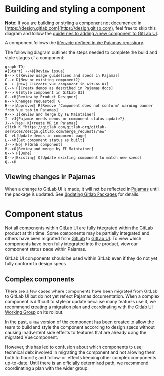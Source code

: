 # Building and styling a component

**Note**: If you are building or styling a component not documented in
[https://design.gitlab.com](https://design.gitlab.com), feel free to skip this diagram and follow
the [guidelines to adding a new component to GitLab UI](contributing/adding_components.md).

A component follows the [lifecycle defined in the
Pajamas repository](https://design.gitlab.com/contribute/lifecycle).

The following diagram outlines the steps needed to complete the build and style
stages of a component:

```mermaid
graph TD;
A[Start] -->B[Review issue]
B--> C[Review usage guidelines and specs in Pajamas]
C--> D{New or existing component?}
D--> |New| E[Create Vue component in GitLab UI]
E--> F[Create demos as described in Pajamas docs]
F--> G[Style component in GitLab UI]
G-->H[Review by Product Designer]
H-->|Changes requested| G
H-->|Approved| R[Remove 'Component does not conform' warning banner from Vue tab in Pajamas]
R--> I[Review and merge by FE Maintainer]
I-->J{Pajamas needs demos or component status update?}
J-->|Yes| K[Create MR in Pajamas]
click K "https://gitlab.com/gitlab-org/gitlab-services/design.gitlab.com/merge_requests/new"
K-->L[Update demos in component page]
L-->M[Set component status as built]
J-->|No| P[Grab component]
M-->O[Review and merge by FE Maintainer]
O--> P[Done]
D-->|Existing| Q[Update existing component to match new specs]
Q-->H
```

## Viewing changes in Pajamas

When a change to GitLab UI is made, it will not be reflected in
[Pajamas](https://gitlab.com/gitlab-org/gitlab-services/design.gitlab.com) until
the package is updated. See [Updating Gitlab Packages](./updating-gitlab-ui-packages.md) for details.

# Component status

Not all components within GitLab UI are fully integrated within the GitLab product at this 
time. Some components may be partially integrated and others have been migrated 
from [GitLab](https://gitlab.com/gitlab-org/gitlab) to [GitLab UI](https://gitlab.com/gitlab-org/gitlab-ui). 
To view which components have been fully integrated into the product, view our 
[component status page](https://design.gitlab.com/components/status) within Pajamas.

GitLab UI components should be used within GitLab even if they do not yet fully 
conform to design specs.

## Complex components

There are a few cases where components have been migrated from GitLab to
GitLab UI but do not yet reflect Pajamas documentation. When a complex component
is difficult to style or update because many features use it, we recommend creating a migration plan and coordinating with the [Gitlab UI Working Group](https://about.gitlab.com/company/team/structure/working-groups/gitlab-ui/) on its rollout.

In the past, a `New` version of the component has been created to allow the team to build and style the component according to design specs without causing inadvertent side effects to features
that are already using the migrated Vue component.

However, this has led to confusion about which components to use; technical debt involved in migrating the component and not allowing them both to flourish; and follow-on effects keeping other complex components up-to-date. Until there is an officially determined path, we recommend coordinating a plan with the wider group.
